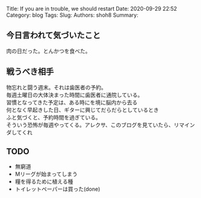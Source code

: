 Title: If you are in trouble, we should restart
Date: 2020-09-29 22:52
Category: blog
Tags: 
Slug: 
Authors: shoh8
Summary: 

## 今日言われて気づいたこと

肉の日だった。とんかつを食べた。  

## 戦うべき相手

物忘れと闘う週末。それは歯医者の予約。  
毎週土曜日の大体決まった時間に歯医者に通院している。  
習慣となってきた予定は、ある時にを境に脳内から去る  
何となく早起きした日、ギターに興じてだらだらとしているとき  
ふと気づくと、予約時間を過ぎている。  
そういう恐怖が毎週やってくる。アレクサ、このブログを見ていたら、リマインダしてくれ

## TODO

- 無窮道
- Mリーグが始まってしまう
- 糧を得るために植える種
- トイレットペーパーは買った(done)

